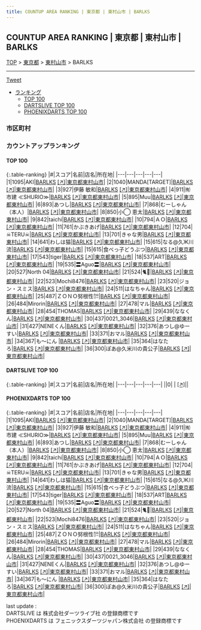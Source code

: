 ```yaml
---
title: COUNTUP AREA RANKING | 東京都 | 東村山市 | BARLKS
---
```

## COUNTUP AREA RANKING | 東京都 | 東村山市 | BARLKS

[TOP](/darts/rank/) > [東京都](/darts/rank/東京都/) > [東村山市](/darts/rank/東京都/東村山市/) > BARLKS

___

<a href="https://twitter.com/share?ref_src=twsrc%5Etfw" data-text="COUNTUP AREA RANKING | 東京都東村山市BARLKS" class="twitter-share-button" data-hashtags="DARTSLIVE,PHOENIXDARTS,darts,ダーツ" data-show-count="false">Tweet</a>

* [ランキング](#カウントアップランキング)
    * [TOP 100](#top-100)
    * [DARTSLIVE TOP 100](#dartslive-top-100)
    * [PHOENIXDARTS TOP 100](#phoenixdarts-top-100)

### 市区町村

<ul>

</ul>

### カウントアップランキング

#### TOP 100



{:.table-ranking}
|#|スコア|名前|店名|所在地|
|---|---|---|---|---|
|1|1095|<span class="rank-name-pd">AKI</span>|<a href="/darts/rank/shops/64257.html">BARLKS</a> <a href="https://vs.phoenixdarts.com/jp/shop/shopDetailInfo/s_64257?s_seq=64257">[↗]</a>|<a href="/darts/rank/東京都/東村山市">東京都東村山市</a>|
|2|1040|<span class="rank-name-pd">MANDA[TARGET]</span>|<a href="/darts/rank/shops/64257.html">BARLKS</a> <a href="https://vs.phoenixdarts.com/jp/shop/shopDetailInfo/s_64257?s_seq=64257">[↗]</a>|<a href="/darts/rank/東京都/東村山市">東京都東村山市</a>|
|3|927|<span class="rank-name-pd">伊藤 敏和</span>|<a href="/darts/rank/shops/64257.html">BARLKS</a> <a href="https://vs.phoenixdarts.com/jp/shop/shopDetailInfo/s_64257?s_seq=64257">[↗]</a>|<a href="/darts/rank/東京都/東村山市">東京都東村山市</a>|
|4|911|<span class="rank-name-pd">㈲市建  ≪SHURIO≫</span>|<a href="/darts/rank/shops/64257.html">BARLKS</a> <a href="https://vs.phoenixdarts.com/jp/shop/shopDetailInfo/s_64257?s_seq=64257">[↗]</a>|<a href="/darts/rank/東京都/東村山市">東京都東村山市</a>|
|5|895|<span class="rank-name-pd">Muu</span>|<a href="/darts/rank/shops/64257.html">BARLKS</a> <a href="https://vs.phoenixdarts.com/jp/shop/shopDetailInfo/s_64257?s_seq=64257">[↗]</a>|<a href="/darts/rank/東京都/東村山市">東京都東村山市</a>|
|6|893|<span class="rank-name-pd">あつし</span>|<a href="/darts/rank/shops/64257.html">BARLKS</a> <a href="https://vs.phoenixdarts.com/jp/shop/shopDetailInfo/s_64257?s_seq=64257">[↗]</a>|<a href="/darts/rank/東京都/東村山市">東京都東村山市</a>|
|7|868|<span class="rank-name-pd">むーしゃん（本人）</span>|<a href="/darts/rank/shops/64257.html">BARLKS</a> <a href="https://vs.phoenixdarts.com/jp/shop/shopDetailInfo/s_64257?s_seq=64257">[↗]</a>|<a href="/darts/rank/東京都/東村山市">東京都東村山市</a>|
|8|850|<span class="rank-name-pd">小◯ 恵太</span>|<a href="/darts/rank/shops/64257.html">BARLKS</a> <a href="https://vs.phoenixdarts.com/jp/shop/shopDetailInfo/s_64257?s_seq=64257">[↗]</a>|<a href="/darts/rank/東京都/東村山市">東京都東村山市</a>|
|9|842|<span class="rank-name-pd">taichi</span>|<a href="/darts/rank/shops/64257.html">BARLKS</a> <a href="https://vs.phoenixdarts.com/jp/shop/shopDetailInfo/s_64257?s_seq=64257">[↗]</a>|<a href="/darts/rank/東京都/東村山市">東京都東村山市</a>|
|10|794|<span class="rank-name-pd">ＡＯ</span>|<a href="/darts/rank/shops/64257.html">BARLKS</a> <a href="https://vs.phoenixdarts.com/jp/shop/shopDetailInfo/s_64257?s_seq=64257">[↗]</a>|<a href="/darts/rank/東京都/東村山市">東京都東村山市</a>|
|11|761|<span class="rank-name-pd">かぶきあげ</span>|<a href="/darts/rank/shops/64257.html">BARLKS</a> <a href="https://vs.phoenixdarts.com/jp/shop/shopDetailInfo/s_64257?s_seq=64257">[↗]</a>|<a href="/darts/rank/東京都/東村山市">東京都東村山市</a>|
|12|704|<span class="rank-name-pd">☠TERU☠</span>|<a href="/darts/rank/shops/64257.html">BARLKS</a> <a href="https://vs.phoenixdarts.com/jp/shop/shopDetailInfo/s_64257?s_seq=64257">[↗]</a>|<a href="/darts/rank/東京都/東村山市">東京都東村山市</a>|
|13|701|<span class="rank-name-pd">きゃな男</span>|<a href="/darts/rank/shops/64257.html">BARLKS</a> <a href="https://vs.phoenixdarts.com/jp/shop/shopDetailInfo/s_64257?s_seq=64257">[↗]</a>|<a href="/darts/rank/東京都/東村山市">東京都東村山市</a>|
|14|641|<span class="rank-name-pd">わしは猫</span>|<a href="/darts/rank/shops/64257.html">BARLKS</a> <a href="https://vs.phoenixdarts.com/jp/shop/shopDetailInfo/s_64257?s_seq=64257">[↗]</a>|<a href="/darts/rank/東京都/東村山市">東京都東村山市</a>|
|15|615|<span class="rank-name-pd">なる@久Ж川流</span>|<a href="/darts/rank/shops/64257.html">BARLKS</a> <a href="https://vs.phoenixdarts.com/jp/shop/shopDetailInfo/s_64257?s_seq=64257">[↗]</a>|<a href="/darts/rank/東京都/東村山市">東京都東村山市</a>|
|15|615|<span class="rank-name-pd">食べっ子どうぶつ</span>|<a href="/darts/rank/shops/64257.html">BARLKS</a> <a href="https://vs.phoenixdarts.com/jp/shop/shopDetailInfo/s_64257?s_seq=64257">[↗]</a>|<a href="/darts/rank/東京都/東村山市">東京都東村山市</a>|
|17|543|<span class="rank-name-pd">tiger</span>|<a href="/darts/rank/shops/64257.html">BARLKS</a> <a href="https://vs.phoenixdarts.com/jp/shop/shopDetailInfo/s_64257?s_seq=64257">[↗]</a>|<a href="/darts/rank/東京都/東村山市">東京都東村山市</a>|
|18|537|<span class="rank-name-pd">ART</span>|<a href="/darts/rank/shops/64257.html">BARLKS</a> <a href="https://vs.phoenixdarts.com/jp/shop/shopDetailInfo/s_64257?s_seq=64257">[↗]</a>|<a href="/darts/rank/東京都/東村山市">東京都東村山市</a>|
|19|535|<span class="rank-name-pd">〓Aguo〓</span>|<a href="/darts/rank/shops/64257.html">BARLKS</a> <a href="https://vs.phoenixdarts.com/jp/shop/shopDetailInfo/s_64257?s_seq=64257">[↗]</a>|<a href="/darts/rank/東京都/東村山市">東京都東村山市</a>|
|20|527|<span class="rank-name-pd">North 04</span>|<a href="/darts/rank/shops/64257.html">BARLKS</a> <a href="https://vs.phoenixdarts.com/jp/shop/shopDetailInfo/s_64257?s_seq=64257">[↗]</a>|<a href="/darts/rank/東京都/東村山市">東京都東村山市</a>|
|21|524|<span class="rank-name-pd">🐈🐾</span>|<a href="/darts/rank/shops/64257.html">BARLKS</a> <a href="https://vs.phoenixdarts.com/jp/shop/shopDetailInfo/s_64257?s_seq=64257">[↗]</a>|<a href="/darts/rank/東京都/東村山市">東京都東村山市</a>|
|22|523|<span class="rank-name-pd">Mochi8476</span>|<a href="/darts/rank/shops/64257.html">BARLKS</a> <a href="https://vs.phoenixdarts.com/jp/shop/shopDetailInfo/s_64257?s_seq=64257">[↗]</a>|<a href="/darts/rank/東京都/東村山市">東京都東村山市</a>|
|23|520|<span class="rank-name-pd">ジョン・スミス</span>|<a href="/darts/rank/shops/64257.html">BARLKS</a> <a href="https://vs.phoenixdarts.com/jp/shop/shopDetailInfo/s_64257?s_seq=64257">[↗]</a>|<a href="/darts/rank/東京都/東村山市">東京都東村山市</a>|
|24|511|<span class="rank-name-pd">はなちゃん</span>|<a href="/darts/rank/shops/64257.html">BARLKS</a> <a href="https://vs.phoenixdarts.com/jp/shop/shopDetailInfo/s_64257?s_seq=64257">[↗]</a>|<a href="/darts/rank/東京都/東村山市">東京都東村山市</a>|
|25|487|<span class="rank-name-pd">ＺＯＮＯ努根性㌍</span>|<a href="/darts/rank/shops/64257.html">BARLKS</a> <a href="https://vs.phoenixdarts.com/jp/shop/shopDetailInfo/s_64257?s_seq=64257">[↗]</a>|<a href="/darts/rank/東京都/東村山市">東京都東村山市</a>|
|26|484|<span class="rank-name-pd">Mirorin</span>|<a href="/darts/rank/shops/64257.html">BARLKS</a> <a href="https://vs.phoenixdarts.com/jp/shop/shopDetailInfo/s_64257?s_seq=64257">[↗]</a>|<a href="/darts/rank/東京都/東村山市">東京都東村山市</a>|
|27|478|<span class="rank-name-pd">マル</span>|<a href="/darts/rank/shops/64257.html">BARLKS</a> <a href="https://vs.phoenixdarts.com/jp/shop/shopDetailInfo/s_64257?s_seq=64257">[↗]</a>|<a href="/darts/rank/東京都/東村山市">東京都東村山市</a>|
|28|454|<span class="rank-name-pd">THOMAS</span>|<a href="/darts/rank/shops/64257.html">BARLKS</a> <a href="https://vs.phoenixdarts.com/jp/shop/shopDetailInfo/s_64257?s_seq=64257">[↗]</a>|<a href="/darts/rank/東京都/東村山市">東京都東村山市</a>|
|29|439|<span class="rank-name-pd">ななくん</span>|<a href="/darts/rank/shops/64257.html">BARLKS</a> <a href="https://vs.phoenixdarts.com/jp/shop/shopDetailInfo/s_64257?s_seq=64257">[↗]</a>|<a href="/darts/rank/東京都/東村山市">東京都東村山市</a>|
|30|437|<span class="rank-name-pd">0021_3046</span>|<a href="/darts/rank/shops/64257.html">BARLKS</a> <a href="https://vs.phoenixdarts.com/jp/shop/shopDetailInfo/s_64257?s_seq=64257">[↗]</a>|<a href="/darts/rank/東京都/東村山市">東京都東村山市</a>|
|31|427|<span class="rank-name-pd">NENEくん</span>|<a href="/darts/rank/shops/64257.html">BARLKS</a> <a href="https://vs.phoenixdarts.com/jp/shop/shopDetailInfo/s_64257?s_seq=64257">[↗]</a>|<a href="/darts/rank/東京都/東村山市">東京都東村山市</a>|
|32|376|<span class="rank-name-pd">あつし@ゆーすい</span>|<a href="/darts/rank/shops/64257.html">BARLKS</a> <a href="https://vs.phoenixdarts.com/jp/shop/shopDetailInfo/s_64257?s_seq=64257">[↗]</a>|<a href="/darts/rank/東京都/東村山市">東京都東村山市</a>|
|33|371|<span class="rank-name-pd">おマル</span>|<a href="/darts/rank/shops/64257.html">BARLKS</a> <a href="https://vs.phoenixdarts.com/jp/shop/shopDetailInfo/s_64257?s_seq=64257">[↗]</a>|<a href="/darts/rank/東京都/東村山市">東京都東村山市</a>|
|34|367|<span class="rank-name-pd">も～にん  </span>|<a href="/darts/rank/shops/64257.html">BARLKS</a> <a href="https://vs.phoenixdarts.com/jp/shop/shopDetailInfo/s_64257?s_seq=64257">[↗]</a>|<a href="/darts/rank/東京都/東村山市">東京都東村山市</a>|
|35|364|<span class="rank-name-pd">はなたろ</span>|<a href="/darts/rank/shops/64257.html">BARLKS</a> <a href="https://vs.phoenixdarts.com/jp/shop/shopDetailInfo/s_64257?s_seq=64257">[↗]</a>|<a href="/darts/rank/東京都/東村山市">東京都東村山市</a>|
|36|300|<span class="rank-name-pd">ぽあ@久米川の貴公子</span>|<a href="/darts/rank/shops/64257.html">BARLKS</a> <a href="https://vs.phoenixdarts.com/jp/shop/shopDetailInfo/s_64257?s_seq=64257">[↗]</a>|<a href="/darts/rank/東京都/東村山市">東京都東村山市</a>|


#### DARTSLIVE TOP 100



{:.table-ranking}
|#|スコア|名前|店名|所在地|
|---|---|---|---|---|
||0|<span class="rank-name-dl"> </span>|<a href="/darts/rank/shops/.html"></a> <a href="">[↗]</a>|<a href="/darts/rank//"></a>|


#### PHOENIXDARTS TOP 100



{:.table-ranking}
|#|スコア|名前|店名|所在地|
|---|---|---|---|---|
|1|1095|<span class="rank-name-pd">AKI</span>|<a href="/darts/rank/shops/64257.html">BARLKS</a> <a href="https://vs.phoenixdarts.com/jp/shop/shopDetailInfo/s_64257?s_seq=64257">[↗]</a>|<a href="/darts/rank/東京都/東村山市">東京都東村山市</a>|
|2|1040|<span class="rank-name-pd">MANDA[TARGET]</span>|<a href="/darts/rank/shops/64257.html">BARLKS</a> <a href="https://vs.phoenixdarts.com/jp/shop/shopDetailInfo/s_64257?s_seq=64257">[↗]</a>|<a href="/darts/rank/東京都/東村山市">東京都東村山市</a>|
|3|927|<span class="rank-name-pd">伊藤 敏和</span>|<a href="/darts/rank/shops/64257.html">BARLKS</a> <a href="https://vs.phoenixdarts.com/jp/shop/shopDetailInfo/s_64257?s_seq=64257">[↗]</a>|<a href="/darts/rank/東京都/東村山市">東京都東村山市</a>|
|4|911|<span class="rank-name-pd">㈲市建  ≪SHURIO≫</span>|<a href="/darts/rank/shops/64257.html">BARLKS</a> <a href="https://vs.phoenixdarts.com/jp/shop/shopDetailInfo/s_64257?s_seq=64257">[↗]</a>|<a href="/darts/rank/東京都/東村山市">東京都東村山市</a>|
|5|895|<span class="rank-name-pd">Muu</span>|<a href="/darts/rank/shops/64257.html">BARLKS</a> <a href="https://vs.phoenixdarts.com/jp/shop/shopDetailInfo/s_64257?s_seq=64257">[↗]</a>|<a href="/darts/rank/東京都/東村山市">東京都東村山市</a>|
|6|893|<span class="rank-name-pd">あつし</span>|<a href="/darts/rank/shops/64257.html">BARLKS</a> <a href="https://vs.phoenixdarts.com/jp/shop/shopDetailInfo/s_64257?s_seq=64257">[↗]</a>|<a href="/darts/rank/東京都/東村山市">東京都東村山市</a>|
|7|868|<span class="rank-name-pd">むーしゃん（本人）</span>|<a href="/darts/rank/shops/64257.html">BARLKS</a> <a href="https://vs.phoenixdarts.com/jp/shop/shopDetailInfo/s_64257?s_seq=64257">[↗]</a>|<a href="/darts/rank/東京都/東村山市">東京都東村山市</a>|
|8|850|<span class="rank-name-pd">小◯ 恵太</span>|<a href="/darts/rank/shops/64257.html">BARLKS</a> <a href="https://vs.phoenixdarts.com/jp/shop/shopDetailInfo/s_64257?s_seq=64257">[↗]</a>|<a href="/darts/rank/東京都/東村山市">東京都東村山市</a>|
|9|842|<span class="rank-name-pd">taichi</span>|<a href="/darts/rank/shops/64257.html">BARLKS</a> <a href="https://vs.phoenixdarts.com/jp/shop/shopDetailInfo/s_64257?s_seq=64257">[↗]</a>|<a href="/darts/rank/東京都/東村山市">東京都東村山市</a>|
|10|794|<span class="rank-name-pd">ＡＯ</span>|<a href="/darts/rank/shops/64257.html">BARLKS</a> <a href="https://vs.phoenixdarts.com/jp/shop/shopDetailInfo/s_64257?s_seq=64257">[↗]</a>|<a href="/darts/rank/東京都/東村山市">東京都東村山市</a>|
|11|761|<span class="rank-name-pd">かぶきあげ</span>|<a href="/darts/rank/shops/64257.html">BARLKS</a> <a href="https://vs.phoenixdarts.com/jp/shop/shopDetailInfo/s_64257?s_seq=64257">[↗]</a>|<a href="/darts/rank/東京都/東村山市">東京都東村山市</a>|
|12|704|<span class="rank-name-pd">☠TERU☠</span>|<a href="/darts/rank/shops/64257.html">BARLKS</a> <a href="https://vs.phoenixdarts.com/jp/shop/shopDetailInfo/s_64257?s_seq=64257">[↗]</a>|<a href="/darts/rank/東京都/東村山市">東京都東村山市</a>|
|13|701|<span class="rank-name-pd">きゃな男</span>|<a href="/darts/rank/shops/64257.html">BARLKS</a> <a href="https://vs.phoenixdarts.com/jp/shop/shopDetailInfo/s_64257?s_seq=64257">[↗]</a>|<a href="/darts/rank/東京都/東村山市">東京都東村山市</a>|
|14|641|<span class="rank-name-pd">わしは猫</span>|<a href="/darts/rank/shops/64257.html">BARLKS</a> <a href="https://vs.phoenixdarts.com/jp/shop/shopDetailInfo/s_64257?s_seq=64257">[↗]</a>|<a href="/darts/rank/東京都/東村山市">東京都東村山市</a>|
|15|615|<span class="rank-name-pd">なる@久Ж川流</span>|<a href="/darts/rank/shops/64257.html">BARLKS</a> <a href="https://vs.phoenixdarts.com/jp/shop/shopDetailInfo/s_64257?s_seq=64257">[↗]</a>|<a href="/darts/rank/東京都/東村山市">東京都東村山市</a>|
|15|615|<span class="rank-name-pd">食べっ子どうぶつ</span>|<a href="/darts/rank/shops/64257.html">BARLKS</a> <a href="https://vs.phoenixdarts.com/jp/shop/shopDetailInfo/s_64257?s_seq=64257">[↗]</a>|<a href="/darts/rank/東京都/東村山市">東京都東村山市</a>|
|17|543|<span class="rank-name-pd">tiger</span>|<a href="/darts/rank/shops/64257.html">BARLKS</a> <a href="https://vs.phoenixdarts.com/jp/shop/shopDetailInfo/s_64257?s_seq=64257">[↗]</a>|<a href="/darts/rank/東京都/東村山市">東京都東村山市</a>|
|18|537|<span class="rank-name-pd">ART</span>|<a href="/darts/rank/shops/64257.html">BARLKS</a> <a href="https://vs.phoenixdarts.com/jp/shop/shopDetailInfo/s_64257?s_seq=64257">[↗]</a>|<a href="/darts/rank/東京都/東村山市">東京都東村山市</a>|
|19|535|<span class="rank-name-pd">〓Aguo〓</span>|<a href="/darts/rank/shops/64257.html">BARLKS</a> <a href="https://vs.phoenixdarts.com/jp/shop/shopDetailInfo/s_64257?s_seq=64257">[↗]</a>|<a href="/darts/rank/東京都/東村山市">東京都東村山市</a>|
|20|527|<span class="rank-name-pd">North 04</span>|<a href="/darts/rank/shops/64257.html">BARLKS</a> <a href="https://vs.phoenixdarts.com/jp/shop/shopDetailInfo/s_64257?s_seq=64257">[↗]</a>|<a href="/darts/rank/東京都/東村山市">東京都東村山市</a>|
|21|524|<span class="rank-name-pd">🐈🐾</span>|<a href="/darts/rank/shops/64257.html">BARLKS</a> <a href="https://vs.phoenixdarts.com/jp/shop/shopDetailInfo/s_64257?s_seq=64257">[↗]</a>|<a href="/darts/rank/東京都/東村山市">東京都東村山市</a>|
|22|523|<span class="rank-name-pd">Mochi8476</span>|<a href="/darts/rank/shops/64257.html">BARLKS</a> <a href="https://vs.phoenixdarts.com/jp/shop/shopDetailInfo/s_64257?s_seq=64257">[↗]</a>|<a href="/darts/rank/東京都/東村山市">東京都東村山市</a>|
|23|520|<span class="rank-name-pd">ジョン・スミス</span>|<a href="/darts/rank/shops/64257.html">BARLKS</a> <a href="https://vs.phoenixdarts.com/jp/shop/shopDetailInfo/s_64257?s_seq=64257">[↗]</a>|<a href="/darts/rank/東京都/東村山市">東京都東村山市</a>|
|24|511|<span class="rank-name-pd">はなちゃん</span>|<a href="/darts/rank/shops/64257.html">BARLKS</a> <a href="https://vs.phoenixdarts.com/jp/shop/shopDetailInfo/s_64257?s_seq=64257">[↗]</a>|<a href="/darts/rank/東京都/東村山市">東京都東村山市</a>|
|25|487|<span class="rank-name-pd">ＺＯＮＯ努根性㌍</span>|<a href="/darts/rank/shops/64257.html">BARLKS</a> <a href="https://vs.phoenixdarts.com/jp/shop/shopDetailInfo/s_64257?s_seq=64257">[↗]</a>|<a href="/darts/rank/東京都/東村山市">東京都東村山市</a>|
|26|484|<span class="rank-name-pd">Mirorin</span>|<a href="/darts/rank/shops/64257.html">BARLKS</a> <a href="https://vs.phoenixdarts.com/jp/shop/shopDetailInfo/s_64257?s_seq=64257">[↗]</a>|<a href="/darts/rank/東京都/東村山市">東京都東村山市</a>|
|27|478|<span class="rank-name-pd">マル</span>|<a href="/darts/rank/shops/64257.html">BARLKS</a> <a href="https://vs.phoenixdarts.com/jp/shop/shopDetailInfo/s_64257?s_seq=64257">[↗]</a>|<a href="/darts/rank/東京都/東村山市">東京都東村山市</a>|
|28|454|<span class="rank-name-pd">THOMAS</span>|<a href="/darts/rank/shops/64257.html">BARLKS</a> <a href="https://vs.phoenixdarts.com/jp/shop/shopDetailInfo/s_64257?s_seq=64257">[↗]</a>|<a href="/darts/rank/東京都/東村山市">東京都東村山市</a>|
|29|439|<span class="rank-name-pd">ななくん</span>|<a href="/darts/rank/shops/64257.html">BARLKS</a> <a href="https://vs.phoenixdarts.com/jp/shop/shopDetailInfo/s_64257?s_seq=64257">[↗]</a>|<a href="/darts/rank/東京都/東村山市">東京都東村山市</a>|
|30|437|<span class="rank-name-pd">0021_3046</span>|<a href="/darts/rank/shops/64257.html">BARLKS</a> <a href="https://vs.phoenixdarts.com/jp/shop/shopDetailInfo/s_64257?s_seq=64257">[↗]</a>|<a href="/darts/rank/東京都/東村山市">東京都東村山市</a>|
|31|427|<span class="rank-name-pd">NENEくん</span>|<a href="/darts/rank/shops/64257.html">BARLKS</a> <a href="https://vs.phoenixdarts.com/jp/shop/shopDetailInfo/s_64257?s_seq=64257">[↗]</a>|<a href="/darts/rank/東京都/東村山市">東京都東村山市</a>|
|32|376|<span class="rank-name-pd">あつし@ゆーすい</span>|<a href="/darts/rank/shops/64257.html">BARLKS</a> <a href="https://vs.phoenixdarts.com/jp/shop/shopDetailInfo/s_64257?s_seq=64257">[↗]</a>|<a href="/darts/rank/東京都/東村山市">東京都東村山市</a>|
|33|371|<span class="rank-name-pd">おマル</span>|<a href="/darts/rank/shops/64257.html">BARLKS</a> <a href="https://vs.phoenixdarts.com/jp/shop/shopDetailInfo/s_64257?s_seq=64257">[↗]</a>|<a href="/darts/rank/東京都/東村山市">東京都東村山市</a>|
|34|367|<span class="rank-name-pd">も～にん  </span>|<a href="/darts/rank/shops/64257.html">BARLKS</a> <a href="https://vs.phoenixdarts.com/jp/shop/shopDetailInfo/s_64257?s_seq=64257">[↗]</a>|<a href="/darts/rank/東京都/東村山市">東京都東村山市</a>|
|35|364|<span class="rank-name-pd">はなたろ</span>|<a href="/darts/rank/shops/64257.html">BARLKS</a> <a href="https://vs.phoenixdarts.com/jp/shop/shopDetailInfo/s_64257?s_seq=64257">[↗]</a>|<a href="/darts/rank/東京都/東村山市">東京都東村山市</a>|
|36|300|<span class="rank-name-pd">ぽあ@久米川の貴公子</span>|<a href="/darts/rank/shops/64257.html">BARLKS</a> <a href="https://vs.phoenixdarts.com/jp/shop/shopDetailInfo/s_64257?s_seq=64257">[↗]</a>|<a href="/darts/rank/東京都/東村山市">東京都東村山市</a>|


<div class="footer border-top border-gray-light mt-5 pt-3 text-right text-gray">
    last update : <span style="font-weight: italic" id="foot_last_modified"></span><br />
    DARTSLIVE は 株式会社ダーツライブ社 の登録商標です<br />
    PHOENIXDARTS は フェニックスダーツジャパン株式会社 の登録商標です<br />
</div>

<script src="https://cdnjs.cloudflare.com/ajax/libs/jquery.tablesorter/2.31.3/js/jquery.tablesorter.min.js" integrity="sha512-qzgd5cYSZcosqpzpn7zF2ZId8f/8CHmFKZ8j7mU4OUXTNRd5g+ZHBPsgKEwoqxCtdQvExE5LprwwPAgoicguNg==" crossorigin="anonymous" referrerpolicy="no-referrer"></script>
<link rel="stylesheet" href="https://cdnjs.cloudflare.com/ajax/libs/jquery.tablesorter/2.31.3/css/theme.default.min.css" integrity="sha512-wghhOJkjQX0Lh3NSWvNKeZ0ZpNn+SPVXX1Qyc9OCaogADktxrBiBdKGDoqVUOyhStvMBmJQ8ZdMHiR3wuEq8+w==" crossorigin="anonymous" referrerpolicy="no-referrer" />
<script>
$(function() {
    $(".table-ranking").tablesorter({sortList:[[0, 0]]});
    $("#foot_last_modified").text(formatDate(new Date(document.lastModified), 'yyyy-MM-dd HH:mm:ss'));
});
</script>

<script async src="https://platform.twitter.com/widgets.js" charset="utf-8"></script>